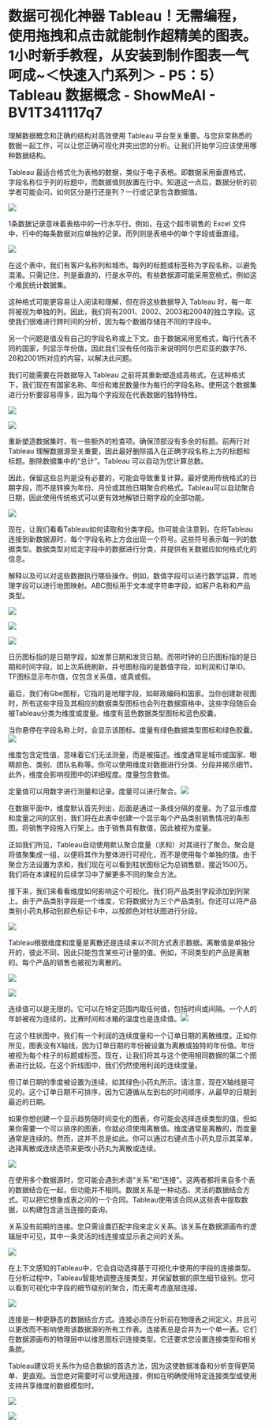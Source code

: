 # 数据可视化神器 Tableau！无需编程，使用拖拽和点击就能制作超精美的图表。1小时新手教程，从安装到制作图表一气呵成~＜快速入门系列＞ - P5：5）Tableau 数据概念 - ShowMeAI - BV1T341117q7

理解数据概念和正确的结构对高效使用 Tableau 平台至关重要。与您非常熟悉的数据一起工作，可以让您正确可视化并突出您的分析。让我们开始学习应该使用哪种数据结构。

Tableau 最适合格式化为表格的数据，类似于电子表格。即数据采用垂直格式，字段名称位于列的标题中，而数据值则放置在行中。知道这一点后，数据分析的初学者可能会问，如何区分是行还是列？一行或记录包含数据值。

![](img/7469064317016182ccb9ea1524fc6835_1.png)

1条数据记录意味着表格中的一行水平行。例如，在这个超市销售的 Excel 文件中，行中的每条数据对应单独的记录。而列则是表格中的单个字段或垂直组。

![](img/7469064317016182ccb9ea1524fc6835_3.png)

在这个表中，我们有客户名称列和城市。每列的标题或标签称为字段名称，以避免混淆。只需记住，列是垂直的，行是水平的。有些数据源可能采用宽格式，例如这个难民统计数据集。

这种格式可能更容易让人阅读和理解，但在将这些数据导入 Tableau 时，每一年将被视为单独的列。因此，我们将有2001、2002、2003和2004的独立字段。这使我们很难进行跨时间的分析，因为每个数据存储在不同的字段中。

另一个问题是值没有自己的字段名称或上下文。由于数据采用宽格式，每行代表不同的国家，列显示年份值，因此我们没有任何指示来说明阿尔巴尼亚的数字76、26和2001所对应的内容，以解决此问题。

我们可能需要在将数据导入 Tableau 之前将其重新塑造成高格式。在这种格式下，我们现在有国家名称、年份和难民数量作为每行的字段名称。使用这个数据集进行分析要容易得多，因为每个字段现在代表数据的独特特性。

![](img/7469064317016182ccb9ea1524fc6835_5.png)

![](img/7469064317016182ccb9ea1524fc6835_6.png)

重新塑造数据集时，有一些额外的检查项。确保顶部没有多余的标题。前两行对 Tableau 理解数据源至关重要，因此最好删除插入在正确字段名称上方的标题和标题。删除数据集中的“总计”。Tableau 可以自动为您计算总数。

因此，保留这些总列是没有必要的，可能会导致重复计算。最好使用传统格式的日期字段，而不是转换为年份、月份或其他日期聚合的格式。Tableau可以自动聚合日期，因此使用传统格式可以更有效地解锁日期字段的全部功能。

![](img/7469064317016182ccb9ea1524fc6835_8.png)

现在，让我们看看Tableau如何读取和分类字段。你可能会注意到，在将Tableau连接到新数据源时，每个字段名称上方会出现一个符号。这些符号表示每一列的数据类型。数据类型对给定字段中的数据进行分类，并提供有关数据应如何格式化的信息。

解释以及可以对这些数据执行哪些操作。例如，数值字段可以进行数学运算，而地理字段可以进行地图映射。ABC图标用于文本或字符串字段，如客户名称和产品类型。

![](img/7469064317016182ccb9ea1524fc6835_10.png)

![](img/7469064317016182ccb9ea1524fc6835_11.png)

![](img/7469064317016182ccb9ea1524fc6835_12.png)

日历图标指的是日期字段，如发票日期和发货日期。而带时钟的日历图标指的是日期和时间字段，如上次系统刷新。井号图标指的是数值字段，如利润和订单ID。TF图标显示布尔值，仅包含关系值，或真或假。

最后，我们有Gbe图标，它指的是地理字段，如邮政编码和国家。当你创建新视图时，所有这些字段及其相应的数据类型图标也会列在数据窗格中。这些字段随后会被Tableau分类为维度或度量。维度有蓝色数据类型图标和蓝色胶囊。

当你悬停在字段名称上时，会显示该图标。度量有绿色数据类型图标和绿色胶囊。![](img/7469064317016182ccb9ea1524fc6835_14.png)

维度包含定性值，意味着它们无法测量，而是被描述。维度通常是城市或国家、眼睛颜色、类别、团队名称等。你可以使用维度对数据进行分类、分段并揭示细节。此外，维度会影响视图中的详细程度。度量包含数值。

定量值可以用数字进行测量和记录。度量可以进行聚合。![](img/7469064317016182ccb9ea1524fc6835_16.png)

在数据平面中，维度默认首先列出，后面是通过一条线分隔的度量。为了显示维度和度量之间的区别，我们将在此表中创建一个显示每个产品类别销售情况的条形图。将销售字段拖入行架上。由于销售具有数值，因此被视为度量。

正如我们所见，Tableau自动使用默认聚合度量（求和）对其进行了聚合。聚合是将值聚集成一组，以便将其作为整体进行可视化，而不是使用每个单独的值。由于聚合方法设置为求和，我们现在可以看到柱状图标记为总销售额，接近1500万。我们将在本课程的后续学习中了解更多不同的聚合方法。

接下来，我们来看看维度如何影响这个可视化。我们将产品类别字段添加到列架上。由于产品类别字段是一个维度，它将数据分为三个产品类别。你还可以将产品类别小药丸移动到颜色标记卡中，以按颜色对柱状图进行分段。

![](img/7469064317016182ccb9ea1524fc6835_18.png)

Tableau根据维度和度量是离散还是连续来以不同方式表示数据。离散值是单独分开的，彼此不同，因此只能包含某些可计量的值。例如，不同类型的产品是离散的。每个产品的销售也被视为离散的。

![](img/7469064317016182ccb9ea1524fc6835_20.png)

![](img/7469064317016182ccb9ea1524fc6835_21.png)

连续值可以是无限的。它可以在特定范围内取任何值，包括时间或间隔。一个人的年龄被视为连续的。比赛时间和冰箱的温度也是连续值。![](img/7469064317016182ccb9ea1524fc6835_23.png)

在这个柱状图中，我们有一个利润的连续度量和一个订单日期的离散维度。正如你所见，图表没有X轴线，因为订单日期的年份被设置为离散或独特的年份值。年份被视为每个柱子的标题或标签。现在，让我们将其与这个使用相同数据的第二个图表进行比较。在这个折线图中，我们仍然使用利润的连续度量。

但订单日期的季度被设置为连续，如其绿色小药丸所示。请注意，现在X轴线是可见的。这个订单日期不可排序，因为它遵循从左到右的时间顺序，从最早的日期到最近的日期。

如果你想创建一个显示趋势随时间变化的图表，你可能会选择连续类型的值，但如果你需要一个可以排序的图表，你就必须使用离散值。维度通常是离散的，而度量通常是连续的。然而，这并不总是如此。你可以通过右键点击小药丸显示其菜单，选择离散或连续选项来更改小药丸为离散或连续。

![](img/7469064317016182ccb9ea1524fc6835_25.png)

在使用多个数据源时，您可能会遇到术语“关系”和“连接”。这两者都将来自多个表的数据结合在一起，但功能并不相同。数据关系是一种动态、灵活的数据结合方式。可以把它想象成表之间的一个合同。Tableau使用该合同从这些表中提取数据，以构建包含适当连接的查询。

关系没有前期的连接。您只需设置匹配字段来定义关系。该关系在数据源画布的逻辑层中可见，其中一条灵活的线连接或显示表之间的关系。

![](img/7469064317016182ccb9ea1524fc6835_27.png)

在上下文感知的Tableau中，它会自动选择基于可视化中使用的字段的连接类型。在分析过程中，Tableau智能地调整连接类型，并保留数据的原生细节级别。您可以看到可视化中字段的细节级别的聚合，而无需考虑底层连接。

![](img/7469064317016182ccb9ea1524fc6835_29.png)

连接是一种更静态的数据结合方式。连接必须在分析前在物理表之间定义，并且可以更改而不影响使用该数据源的所有工作表。连接表总是合并为一个单一表。它们在数据源画布的物理层中以维恩图标识连接类型。它还要求您设置连接类型和相关条款。

Tableau建议将关系作为结合数据的首选方法，因为这使数据准备和分析变得更简单、更直观。当您绝对需要时可以使用连接，例如在明确使用特定连接类型或使用支持共享维度的数据模型时。

![](img/7469064317016182ccb9ea1524fc6835_31.png)

![](img/7469064317016182ccb9ea1524fc6835_32.png)
